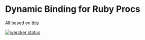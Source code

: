# Dynamic Binding for Ruby Procs

All based on [this](https://github.com/niklasb/ruby-dynamic-binding)

[![wercker status](https://app.wercker.com/status/676f639c9e4b29ec7b6cbcc15bb96cad/m "wercker status")](https://app.wercker.com/project/bykey/676f639c9e4b29ec7b6cbcc15bb96cad)
